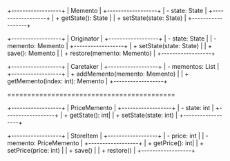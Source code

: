 +------------------+
|    Memento       |
+------------------+
| - state: State   |
+------------------+
| + getState(): State |
| + setState(state: State) |
+------------------+

+------------------+
|    Originator    |
+------------------+
| - state: State   |
| - memento: Memento |
+------------------+
| + setState(state: State) |
| + save(): Memento        |
| + restore(memento: Memento) |
+------------------+

+------------------+
|    Caretaker     |
+------------------+
| - mementos: List<Memento> |
+------------------+
| + addMemento(memento: Memento) |
| + getMemento(index: int): Memento |
+------------------+

==========================================

+------------------+
|   PriceMemento   |
+------------------+
| - state: int     |
+------------------+
| + getState(): int|
| + setState(state: int) |
+------------------+

+------------------+
|    StoreItem     |
+------------------+
| - price: int     |
| - memento: PriceMemento |
+------------------+
| + getPrice(): int|
| + setPrice(price: int) |
| + save()         |
| + restore()      |
+------------------+